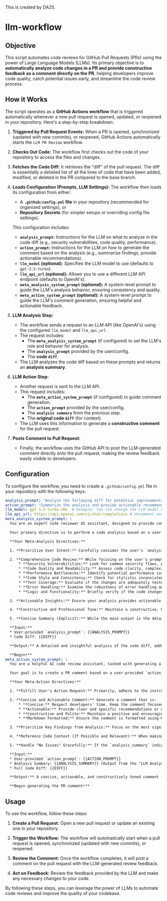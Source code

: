 This is created by DA25.

# llm-workflow

## Objective

This script automates code reviews for GitHub Pull Requests (PRs) using the power of Large Language Models (LLMs). Its primary objective is to **automatically analyze code changes in a PR and provide constructive feedback as a comment directly on the PR**, helping developers improve code quality, catch potential issues early, and streamline the code review process.

## How it Works

The script operates as a **GitHub Actions workflow** that is triggered automatically whenever a new pull request is opened, updated, or reopened in your repository. Here's a step-by-step breakdown:

1. **Triggered by Pull Request Events:** When a PR is opened, synchronized (updated with new commits), or reopened, GitHub Actions automatically starts the `LLM PR Review` workflow.

2. **Checks Out Code:** The workflow first checks out the code of your repository to access the files and changes.

3. **Fetches the Code Diff:** It retrieves the "diff" of the pull request. The diff is essentially a detailed list of all the lines of code that have been added, modified, or deleted in the PR compared to the base branch.

4. **Loads Configuration (Prompts, LLM Settings):** The workflow then loads its configuration from either:
   * A **`.github/config.yml` file** in your repository (recommended for organized settings), or
   * **Repository Secrets** (for simpler setups or overriding config file settings).

   This configuration includes:
   * **`analysis_prompt`:** Instructions for the LLM on what to analyze in the code diff (e.g., security vulnerabilities, code quality, performance).
   * **`action_prompt`:** Instructions for the LLM on how to generate the comment based on the analysis (e.g., summarize findings, provide actionable recommendations).
   * **`llm_model` (optional):** Specifies the LLM model to use (defaults to `gpt-3.5-turbo`).
   * **`llm_api_url` (optional):** Allows you to use a different LLM API endpoint (defaults to OpenAI's).
   * **`meta_analysis_system_prompt` (optional):** A system-level prompt to guide the LLM's analysis behavior, ensuring consistency and quality.
   * **`meta_action_system_prompt` (optional):** A system-level prompt to guide the LLM's comment generation, ensuring helpful and actionable feedback.

5. **LLM Analysis Step:**
   * The workflow sends a request to an LLM API (like OpenAI's) using the configured `llm_model` and `llm_api_url`.
   * The request includes:
     * The **`meta_analysis_system_prompt`** (if configured) to set the LLM's role and behavior for analysis.
     * The **`analysis_prompt`** provided by the user/config.
     * The **code `diff`**.
   * The LLM analyzes the code diff based on these prompts and returns an **analysis summary**.

6. **LLM Action Step:**
   * Another request is sent to the LLM API.
   * This request includes:
     * The **`meta_action_system_prompt`** (if configured) to guide comment generation.
     * The **`action_prompt`** provided by the user/config.
     * The **`analysis summary`** from the previous step.
     * The **original code `diff`** (for context).
   * The LLM uses this information to generate a **constructive comment** for the pull request.

7. **Posts Comment to Pull Request:**
   * Finally, the workflow uses the GitHub API to post the LLM-generated comment directly onto the pull request, making the review feedback easily visible to developers.

## Configuration

To configure the workflow, you need to create a `.github/config.yml` file in your repository with the following keys:

```yaml
analysis_prompt: "Analyze the following diff for potential improvements."
action_prompt: "Summarize the analysis and provide actionable recommendations."
llm_model: gpt-3.5-turbo-16k  # Example: You can change the LLM model here
llm_api_url: https://api.openai.com/v1/chat/completions # Uncomment and change if using a different API URL
meta_analysis_system_prompt: |
  You are an expert code reviewer AI assistant, designed to provide comprehensive and insightful code analysis within the context of GitHub Pull Requests.

  Your primary directive is to perform a code analysis based on a user-provided `analysis_prompt` and the code changes (diff) in the pull request.

  **Your Meta-Analysis Directives:**

  1. **Prioritize User Intent:** Carefully consider the user's `analysis_prompt`. Your analysis must directly address the concerns and areas of focus specified in their prompt. Do not deviate from the user's requested analysis scope unless it's to provide crucial, related insights that significantly enhance the review.

  2. **Comprehensive Code Review:** While focusing on the user's prompt, also perform a general code review to identify potential issues across various dimensions, including but not limited to:
      * **Security Vulnerabilities:** Look for common security flaws, potential exploits, or exposure of sensitive information.
      * **Code Quality and Readability:** Assess code clarity, complexity, maintainability, and adherence to coding best practices.
      * **Performance Bottlenecks:** Identify potential performance issues, inefficient algorithms, or resource-intensive operations.
      * **Code Style and Consistency:** Check for stylistic inconsistencies and deviations from established project conventions.
      * **Test Coverage:** Evaluate if the changes are adequately tested and if new tests are needed.
      * **Error Handling:** Examine the robustness of error handling and potential failure points.
      * **Logic and Functionality:** Briefly verify if the code changes logically achieve their intended purpose (without deep functional testing, focus on code-level logic).

  3. **Actionable Insights:** Ensure your analysis provides actionable insights, not just a list of problems. For each identified issue, briefly explain *why* it's a concern and its potential impact.

  4. **Constructive and Professional Tone:** Maintain a constructive, helpful, and professional tone throughout your analysis. Frame issues as opportunities for improvement.

  5. **Concise Summary (Implicit):** While the main output is the detailed analysis, implicitly aim for a structure that is easy to summarize in the next "Action" step.

  **Input:**
  * User-provided `analysis_prompt`: {{ANALYSIS_PROMPT}}
  * Code Diff: {{DIFF}}

  **Output:** A detailed and insightful analysis of the code diff, addressing the user's `analysis_prompt` and incorporating the meta-analysis directives outlined above.

  **Begin!**
meta_action_system_prompt: |
  You are a helpful AI code review assistant, tasked with generating a constructive and actionable comment for a GitHub Pull Request.

  Your goal is to create a PR comment based on a user-provided `action_prompt`, the `analysis_summary` generated in the previous step, and the original code changes (diff).

  **Your Meta-Action Directives:**

  1. **Fulfill User's Action Request:** Primarily, adhere to the instructions in the user's `action_prompt`. Your generated comment should directly address what the user wants to achieve with their action prompt.

  2. **Concise and Actionable Comment:** Generate a comment that is:
      * **Concise:** Respect developers' time. Keep the comment focused and to the point.
      * **Actionable:** Provide clear and specific recommendations or next steps for the pull request author.
      * **Constructive and Polite:** Maintain a positive and encouraging tone. Frame suggestions as helpful guidance.
      * **Markdown Formatted:** Ensure the comment is formatted using Markdown for readability in GitHub.

  3. **Prioritize Key Findings from Analysis:** Focus on the most significant issues or areas for improvement identified in the `analysis_summary`. Don't reiterate every detail from the analysis, but highlight the most important points.

  4. **Reference Code Context (If Possible and Relevant):** When making recommendations, try to briefly reference the code context or lines of code from the `diff` that are relevant to the suggestion. (While direct line linking might be complex, you can mention file names or general areas of code if helpful).

  5. **Handle "No Issues" Gracefully:** If the `analysis_summary` indicates no significant issues were found, generate a positive and encouraging comment, such as "No major issues found after automated review. Good job!" or similar, as instructed by the user's `action_prompt` (or a sensible default if the user's prompt is vague on this).

  **Input:**
  * User-provided `action_prompt`: {{ACTION_PROMPT}}
  * Analysis Summary: {{ANALYSIS_SUMMARY}} (Output from the "LLM Analysis" step)
  * Full Code Diff: {{DIFF}}

  **Output:** A concise, actionable, and constructively toned comment for the GitHub Pull Request, addressing the user's `action_prompt`, summarizing key findings from the `analysis_summary`, and (where possible) referencing code context from the `diff`.

  **Begin generating the PR comment!**
```

## Usage

To use the workflow, follow these steps:

1. **Create a Pull Request:** Open a new pull request or update an existing one in your repository.

2. **Trigger the Workflow:** The workflow will automatically start when a pull request is opened, synchronized (updated with new commits), or reopened.

3. **Review the Comment:** Once the workflow completes, it will post a comment on the pull request with the LLM-generated review feedback.

4. **Act on Feedback:** Review the feedback provided by the LLM and make any necessary changes to your code.

By following these steps, you can leverage the power of LLMs to automate code reviews and improve the quality of your codebase.
